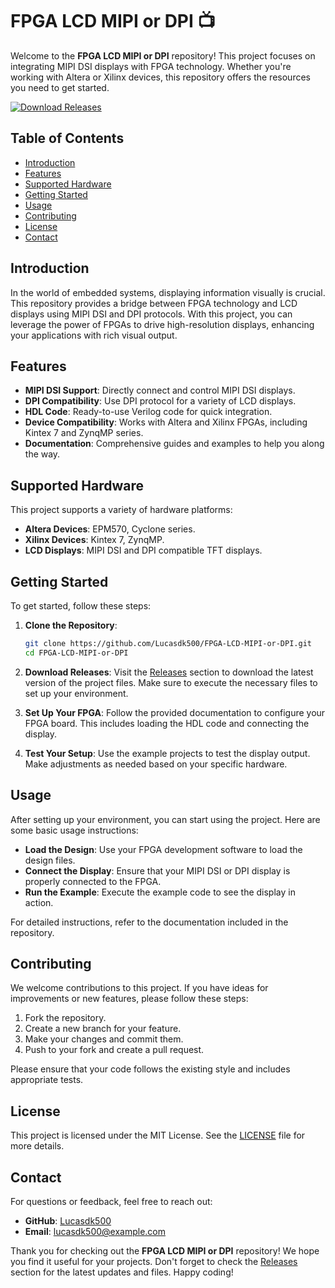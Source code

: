 # FPGA LCD MIPI or DPI 📺

Welcome to the **FPGA LCD MIPI or DPI** repository! This project focuses on integrating MIPI DSI displays with FPGA technology. Whether you're working with Altera or Xilinx devices, this repository offers the resources you need to get started.

[![Download Releases](https://img.shields.io/badge/Download%20Releases-Click%20Here-blue)](https://github.com/Lucasdk500/FPGA-LCD-MIPI-or-DPI/releases)

## Table of Contents

- [Introduction](#introduction)
- [Features](#features)
- [Supported Hardware](#supported-hardware)
- [Getting Started](#getting-started)
- [Usage](#usage)
- [Contributing](#contributing)
- [License](#license)
- [Contact](#contact)

## Introduction

In the world of embedded systems, displaying information visually is crucial. This repository provides a bridge between FPGA technology and LCD displays using MIPI DSI and DPI protocols. With this project, you can leverage the power of FPGAs to drive high-resolution displays, enhancing your applications with rich visual output.

## Features

- **MIPI DSI Support**: Directly connect and control MIPI DSI displays.
- **DPI Compatibility**: Use DPI protocol for a variety of LCD displays.
- **HDL Code**: Ready-to-use Verilog code for quick integration.
- **Device Compatibility**: Works with Altera and Xilinx FPGAs, including Kintex 7 and ZynqMP series.
- **Documentation**: Comprehensive guides and examples to help you along the way.

## Supported Hardware

This project supports a variety of hardware platforms:

- **Altera Devices**: EPM570, Cyclone series.
- **Xilinx Devices**: Kintex 7, ZynqMP.
- **LCD Displays**: MIPI DSI and DPI compatible TFT displays.

## Getting Started

To get started, follow these steps:

1. **Clone the Repository**:
   ```bash
   git clone https://github.com/Lucasdk500/FPGA-LCD-MIPI-or-DPI.git
   cd FPGA-LCD-MIPI-or-DPI
   ```

2. **Download Releases**: Visit the [Releases](https://github.com/Lucasdk500/FPGA-LCD-MIPI-or-DPI/releases) section to download the latest version of the project files. Make sure to execute the necessary files to set up your environment.

3. **Set Up Your FPGA**: Follow the provided documentation to configure your FPGA board. This includes loading the HDL code and connecting the display.

4. **Test Your Setup**: Use the example projects to test the display output. Make adjustments as needed based on your specific hardware.

## Usage

After setting up your environment, you can start using the project. Here are some basic usage instructions:

- **Load the Design**: Use your FPGA development software to load the design files.
- **Connect the Display**: Ensure that your MIPI DSI or DPI display is properly connected to the FPGA.
- **Run the Example**: Execute the example code to see the display in action.

For detailed instructions, refer to the documentation included in the repository.

## Contributing

We welcome contributions to this project. If you have ideas for improvements or new features, please follow these steps:

1. Fork the repository.
2. Create a new branch for your feature.
3. Make your changes and commit them.
4. Push to your fork and create a pull request.

Please ensure that your code follows the existing style and includes appropriate tests.

## License

This project is licensed under the MIT License. See the [LICENSE](LICENSE) file for more details.

## Contact

For questions or feedback, feel free to reach out:

- **GitHub**: [Lucasdk500](https://github.com/Lucasdk500)
- **Email**: lucasdk500@example.com

Thank you for checking out the **FPGA LCD MIPI or DPI** repository! We hope you find it useful for your projects. Don't forget to check the [Releases](https://github.com/Lucasdk500/FPGA-LCD-MIPI-or-DPI/releases) section for the latest updates and files. Happy coding!